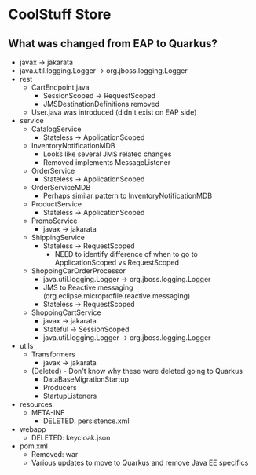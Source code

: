 # CoolStuff Store
## What was changed from EAP to Quarkus?
* javax -> jakarata
* java.util.logging.Logger -> org.jboss.logging.Logger
* rest
    * CartEndpoint.java
        * SessionScoped -> RequestScoped
        * JMSDestinationDefinitions removed 
    * User.java was introduced (didn't exist on EAP side)
* service
    * CatalogService
        * Stateless -> ApplicationScoped
    * InventoryNotificationMDB
        * Looks like several JMS related changes
        * Removed implements MessageListener
    * OrderService
        * Stateless -> ApplicationScoped 
    * OrderServiceMDB
        * Perhaps similar pattern to InventoryNotificationMDB
    * ProductService
        * Stateless -> ApplicationScoped 
    * PromoService
        * javax -> jakarata
    * ShippingService
        * Stateless -> RequestScoped 
            * NEED to identify difference of when to go to ApplicationScoped vs RequestScoped
    * ShoppingCarOrderProcessor
        * java.util.logging.Logger -> org.jboss.logging.Logger 
        * JMS to Reactive messaging (org.eclipse.microprofile.reactive.messaging)
        * Stateless -> RequestScoped 
    * ShoppingCartService
        * javax -> jakarata 
        * Stateful -> SessionScoped
        * java.util.logging.Logger -> org.jboss.logging.Logger
* utils
    * Transformers
        * javax -> jakarata  
    * (Deleted) - Don't know why these were deleted going to Quarkus
        * DataBaseMigrationStartup
        * Producers
        * StartupListeners
* resources
    * META-INF
        * DELETED: persistence.xml
* webapp
    * DELETED: keycloak.json
* pom.xml
    * Removed: <packaging>war</packaging>
    * Various updates to move to Quarkus and remove Java EE specifics
    
        
